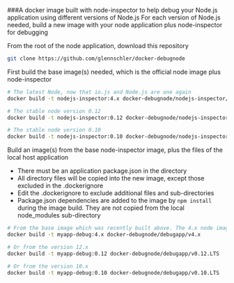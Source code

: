 ###A docker image built with node-inspector to help debug your Node.js application using different versions of Node.js
For each version of Node.js needed, build a new image with your node application plus node-inspector for debugging

From the root of the node application, download this repository
```bash
git clone https://github.com/glennschler/docker-debugnode
```

First build the base image(s) needed, which is the official node image plus node-inspector
```bash
# The latest Node, now that io.js and Node.js are one again
docker build -t nodejs-inspector:4.x docker-debugnode/nodejs-inspector/v4.x

# The stable node version 0.12
docker build -t nodejs-inspector:0.12 docker-debugnode/nodejs-inspector/v0.12.LTS

# The stable node version 0.10
docker build -t nodejs-inspector:0.10 docker-debugnode/nodejs-inspector/v0.10.LTS
```

Build an image(s) from the base node-inspector image, plus the files of the local host application
  * There must be an application package.json in the directory
  * All directory files will be copied into the new image, except those excluded in the .dockerignore
  * Edit the .dockerignore to exclude additional files and sub-directories
  * Package.json dependencies are added to the image by ```npm install``` during the image build. They are not copied from the local node_modules sub-directory

  ```bash
  # From the base image which was recently built above. The 4.x node image with node-inspector
  docker build -t myapp-debug:4.x docker-debugnode/debugapp/v4.x

  # Or from the version 12.x
  docker build -t myapp-debug:0.12 docker-debugnode/debugapp/v0.12.LTS

  # Or from the version 10.x
  docker build -t myapp-debug:0.10 docker-debugnode/debugapp/v0.10.LTS
  ```
